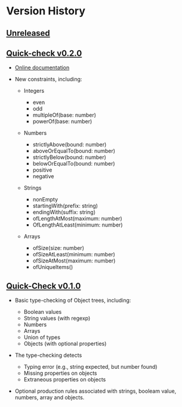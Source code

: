 # Version History

## [Unreleased][unreleased]

## [Quick-check v0.2.0][v0.2.0]

-   [Online documentation][doc]

-   New constraints, including:

    -   Integers
        -   even
        -   odd
        -   multipleOf(base: number)
        -   powerOf(base: number)

    -   Numbers
        -   strictlyAbove(bound: number)
        -   aboveOrEqualTo(bound: number)
        -   strictlyBelow(bound: number)
        -   belowOrEqualTo(bound: number)
        -   positive
        -   negative

    -   Strings
        -   nonEmpty
        -   startingWith(prefix: string)
        -   endingWith(suffix: string)
        -   ofLengthAtMost(maximum: number)
        -   OfLengthAtLeast(minimum: number)

    -   Arrays
        -   ofSize(size: number)
        -   ofSizeAtLeast(minimum: number)
        -   ofSizeAtMost(maximum: number)
        -   ofUniqueItems()

## [Quick-Check v0.1.0][v0.1.0]

-   Basic type-checking of Object trees, including:

    -   Boolean values
    -   String values (with regexp)
    -   Numbers
    -   Arrays
    -   Union of types
    -   Objects (with optional properties)

-   The type-checking detects

    -   Typing error (e.g., string expected, but number found)
    -   Missing properties on objects
    -   Extraneous properties on objects

-   Optional production rules associated with strings, booleam value,
    numbers, array and objects.

[doc]: https://fchauvel.github.io/quick-check/index.html

[unreleased]: https://github.com/fchauvel/quick-check/compare/v0.2.0..dev

[v0.2.0]: https://github.com/fchauvel/quick-check/compare/v0.2.0..v0.1.0

[v0.1.0]: https://github.com/fchauvel/quick-check/v0.1.0

